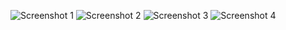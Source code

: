 ![Screenshot 1 ](Screenshots\Screenshot1.png)
![Screenshot 2 ](Screenshots\Screenshot2.png)
![Screenshot 3 ](Screenshots\Screenshot3.png)
![Screenshot 4 ](Screenshots\Screenshot4.png)